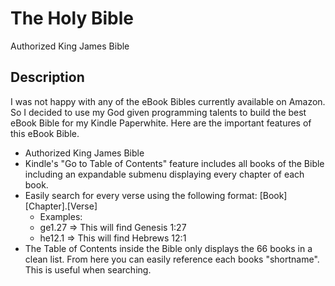 The Holy Bible
==============
Authorized King James Bible

## Description ##

I was not happy with any of the eBook Bibles currently available on Amazon. So I decided to use my God given programming talents to build the best eBook Bible for my Kindle Paperwhite. Here are the important features of this eBook Bible.

* Authorized King James Bible
* Kindle's "Go to Table of Contents" feature includes all books of the Bible including an expandable submenu displaying every chapter of each book.
* Easily search for every verse using the following format: [Book][Chapter].[Verse]
	* Examples:
	* ge1.27 => This will find Genesis 1:27
	* he12.1 => This will find Hebrews 12:1
* The Table of Contents inside the Bible only displays the 66 books in a clean list. From here you can easily reference each books "shortname". This is useful when searching.
